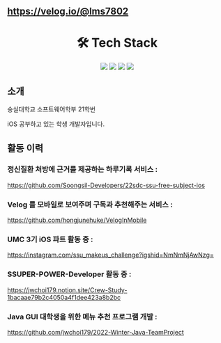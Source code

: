 ## https://velog.io/@lms7802
<div align=center><h1>🛠 Tech Stack </h1></div>
<div align=center>
  <img src="https://img.shields.io/badge/Swift-F05138?style=for-the-badge&logo=Swift&logoColor=white">
  <img src="https://img.shields.io/badge/github-181717?style=for-the-badge&logo=github&logoColor=white">
  <img src="https://img.shields.io/badge/git-F05032?style=for-the-badge&logo=git&logoColor=white">
  <img src="https://img.shields.io/badge/firebase-FFCA28?style=for-the-badge&logo=firebase&logoColor=white">
  <br>
</div>

## 소개
숭실대학교 소프트웨어학부 21학번

iOS 공부하고 있는 학생 개발자입니다.

## 활동 이력
### 정신질환 처방에 근거를 제공하는 하루기록 서비스 :
https://github.com/Soongsil-Developers/22sdc-ssu-free-subject-ios


### Velog 를 모바일로 보여주며 구독과 추천해주는 서비스 :
https://github.com/hongjunehuke/VelogInMobile

### UMC 3기 iOS 파트 활동 중 :
https://instagram.com/ssu_makeus_challenge?igshid=NmNmNjAwNzg=

### SSUPER-POWER-Developer 활동 중 :
https://jwchoi179.notion.site/Crew-Study-1bacaae79b2c4050a4f1dee423a8b2bc

### Java GUI 대학생을 위한 메뉴 추천 프로그램 개발 :
https://github.com/jwchoi179/2022-Winter-Java-TeamProject
